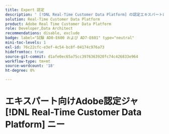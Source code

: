 ```yaml
---
title: Expert 認定
description: ' [!DNL Real-Time Customer Data Platform] の認定エキスパートになる方法  [!DNL Experience Platform]  学ぶ'
solution: Real-Time Customer Data Platform
product: Adobe Real Time Customer Data Platform
role: Developer,Data Architect
recommendations: disable, exclude
badge: label="試験 AD0-E600 および AD7-E601" type="neutral"
mini-toc-levels: 1
exl-id: 76c22cfc-e3ef-4c54-bc8f-04174c976a73
hidefromtoc: true
source-git-commit: d1afe0ec65a75cc3976363920fc74c426833e964
workflow-type: tm+mt
source-wordcount: '18'
ht-degree: 0%

---
```


# エキスパート向けAdobe認定ジャ [!DNL Real-Time Customer Data Platform] ニー


